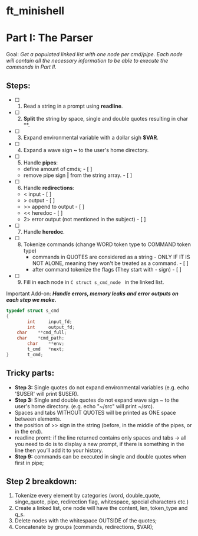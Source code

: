 # ft_minishell

# Part I: The Parser

Goal: *Get a populated linked list with one node per cmd/pipe. Each node will contain all the necessary information to be able to execute the commands in Part II.*

## Steps: 
- [ ] 1. Read a string in a prompt using **readline**.
- [ ] 2. **Split** the string by space, single and double quotes resulting in char **.
- [ ] 3. Expand environmental variable with a dollar sigh **$VAR**.
- [ ] 4. Expand a wave sign **~** to the user's home directory.
- [ ] 5. Handle **pipes**:
   	- define amount of cmds; - [ ] 
   	- remove pipe sign **|** from the string array. - [ ] 
- [ ] 6. Handle **redirections**:
   	-  < input - [ ] 
	- \> output - [ ] 
	-  \>> append to output - [ ] 
	-  << heredoc - [ ] 
	-  2> error output (not mentioned in the subject) - [ ] 
- [ ] 7. Handle **heredoc**.
- [ ] 8. Tokenize commands (change WORD token type to COMMAND token type)
    	- commands in QUOTES are considered as a string - ONLY IF IT IS NOT ALONE, meaning they won't be treated as a command. - [ ]
		- after command tokenize the flags (They start with - sign) - [ ] 
- [ ] 9. Fill in each node in ```C struct s_cmd_node ``` in the linked list.

Important Add-on: ***Handle errors, memory leaks and error outputs on each step we make.***

```C
typedef struct s_cmd
{
    	int 	input_fd;
    	int 	output_fd;
	char	**cmd_full;
	char	*cmd_path;
    	char 	**env;
    	t_cmd 	*next;
}		t_cmd;
```
## Tricky parts:
- **Step 3:** Single quotes do not expand environmental variables (e.g. echo '$USER' will print $USER).
- **Step 3:** Single and double quotes do not expand wave sign ~ to the user's home directory. (e.g. echo "~/src" will print ~/src).
- Spaces and tabs WITHOUT QUOTES will be printed as ONE space between elements.
- the position of >> sign in the string (before, in the middle of the pipes, or in the end).
- readline promt: if the line returned contains only spaces and tabs → all you need to do is to display a new prompt, if there is something in the line then you’ll add it to your history.
- **Step 9:** commands can be executed in single and double quotes when first in pipe; 

## Step 2 breakdown:
1. Tokenize every element by categories (word, double_quote, singe_quote, pipe, redirection flag, whitespace, special characters etc.)
2. Create a linked list, one node will have the content, len, token_type and q_s.
3. Delete nodes with the whitespace OUTSIDE of the quotes;
4. Concatenate by groups (commands, redirections, $VAR); 
   
